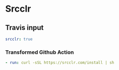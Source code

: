 # Srcclr

## Travis input

```yaml
srcclr: true
```

### Transformed Github Action

```yaml
- run: curl -sSL https://srcclr.com/install | sh
```
